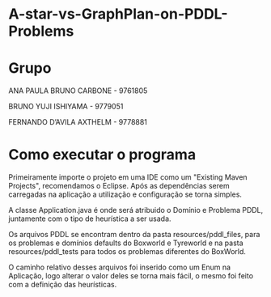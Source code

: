 # A-star-vs-GraphPlan-on-PDDL-Problems

# Grupo

ANA PAULA BRUNO CARBONE - 9761805

BRUNO YUJI ISHIYAMA - 9779051

FERNANDO D’AVILA AXTHELM - 9778881

# Como executar o programa

Primeiramente importe o projeto em uma IDE como um "Existing Maven Projects", recomendamos o Eclipse.
Após as dependências serem carregadas na aplicação a utilização e configuração se torna simples.

A classe Application.java é onde será atribuido o Domínio e Problema PDDL, juntamente com o tipo de heurística a ser usada.

Os arquivos PDDL se encontram dentro da pasta resources/pddl_files, para os problemas e domínios defaults do Boxworld e Tyreworld e na pasta resources/pddl_tests para todos os problemas diferentes do BoxWorld.

O caminho relativo desses arquivos foi inserido como um Enum na Aplicação, logo alterar o valor deles se torna mais fácil, o mesmo foi feito com a definição das heurísticas.
